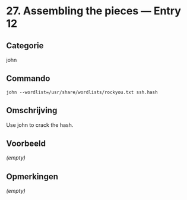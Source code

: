 # 27. Assembling the pieces — Entry 12

## Categorie

john

## Commando

```
john --wordlist=/usr/share/wordlists/rockyou.txt ssh.hash
```

## Omschrijving

Use john to crack the hash.

## Voorbeeld

_(empty)_

## Opmerkingen

_(empty)_

